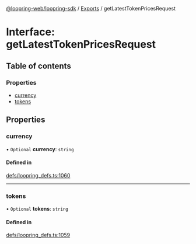 [@loopring-web/loopring-sdk](../README.md) / [Exports](../modules.md) / getLatestTokenPricesRequest

# Interface: getLatestTokenPricesRequest

## Table of contents

### Properties

- [currency](getLatestTokenPricesRequest.md#currency)
- [tokens](getLatestTokenPricesRequest.md#tokens)

## Properties

### currency

• `Optional` **currency**: `string`

#### Defined in

[defs/loopring_defs.ts:1060](https://github.com/Loopring/loopring_sdk/blob/300ee65/src/defs/loopring_defs.ts#L1060)

___

### tokens

• `Optional` **tokens**: `string`

#### Defined in

[defs/loopring_defs.ts:1059](https://github.com/Loopring/loopring_sdk/blob/300ee65/src/defs/loopring_defs.ts#L1059)
